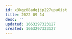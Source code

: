 ```yaml
---
id: x3kgz08adqjjp227upu6ist
title: 2022 09 14
desc: ''
updated: 1663297323127
created: 1663297323127
---
```

